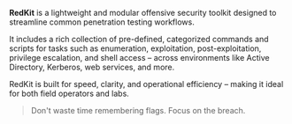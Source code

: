 **RedKit** is a lightweight and modular offensive security toolkit designed to streamline common penetration testing workflows.

It includes a rich collection of pre-defined, categorized commands and scripts for tasks such as enumeration, exploitation, post-exploitation, privilege escalation, and shell access – across environments like Active Directory, Kerberos, web services, and more.

RedKit is built for speed, clarity, and operational efficiency – making it ideal for both field operators and labs.

> Don't waste time remembering flags. Focus on the breach.
